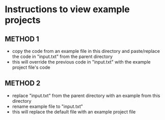 # Instructions to view example projects

## METHOD 1
- copy the code from an example file in this directory and paste/replace the code in "input.txt" from the parent directory
- this will override the previous code in "input.txt" with the example project file's code

## METHOD 2
- replace "input.txt" from the parent directory with an example from this directory
- rename example file to "input.txt"
- this will replace the default file with an example project file